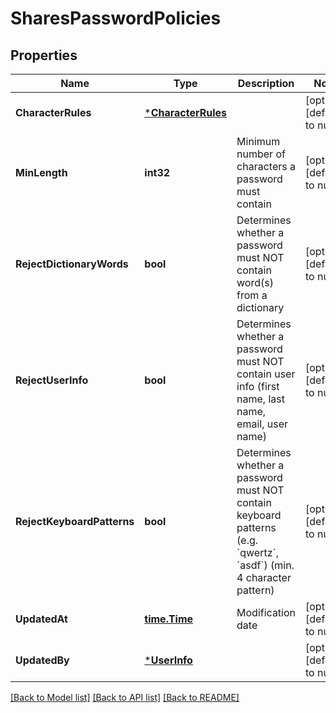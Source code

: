 # SharesPasswordPolicies

## Properties
Name | Type | Description | Notes
------------ | ------------- | ------------- | -------------
**CharacterRules** | [***CharacterRules**](CharacterRules.md) |  | [optional] [default to null]
**MinLength** | **int32** | Minimum number of characters a password must contain | [optional] [default to null]
**RejectDictionaryWords** | **bool** | Determines whether a password must NOT contain word(s) from a dictionary | [optional] [default to null]
**RejectUserInfo** | **bool** | Determines whether a password must NOT contain user info (first name, last name, email, user name) | [optional] [default to null]
**RejectKeyboardPatterns** | **bool** | Determines whether a password must NOT contain keyboard patterns (e.g. &#x60;qwertz&#x60;, &#x60;asdf&#x60;)  (min. 4 character pattern) | [optional] [default to null]
**UpdatedAt** | [**time.Time**](time.Time.md) | Modification date | [optional] [default to null]
**UpdatedBy** | [***UserInfo**](UserInfo.md) |  | [optional] [default to null]

[[Back to Model list]](../README.md#documentation-for-models) [[Back to API list]](../README.md#documentation-for-api-endpoints) [[Back to README]](../README.md)

